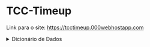 # TCC-Timeup

Link para o site: https://tcctimeup.000webhostapp.com

<details>
<summary>Dicionário de Dados</summary><br>

| Tabelas   | Relacionamento                          | Descrição                                                            |
|:---------:|:---------------------------------------:|:--------------------------------------------------------------------:|
| Foto      | Pertence a Cliente, Vendedor ou Produto | Armazena o nome dos arquivos de imagem armazenados no host do site   |
| Cliente   | Possui Foto e Orçamentos                | Armazena os dados referentes a um cliente                            |
| Vendedor  | Possui Foto e Produtos                  | Armazena os dados referentes a um vendedor                           |
| Produto   | Pertence a Vendedor                     | Armazena os dados referentes a um produto cadastrado por um vendedor |
| Orçamento | Pertence a Cliente                      | Armazena os dados referentes a um orçamento feito por um cliente     |

<details>
<summary>Foto</summary><br>

| Nome dos dados | Tipo de dados | Comprimento | Restrições   | Valor padrão   | Descrição                                                 |
|:--------------:|:-------------:|:-----------:|:------------:|:--------------:|:---------------------------------------------------------:|
| ID             | INT           | Default     | PK, NOT NULL | auto_increment | Número de identificação da foto, definido automaticamente |
| Nome           | INT           | 255         | NOT NULL     | N/A            | Nome do arquivo de imagem armazenado no host do site      |

</details>

<details>
<summary>Cliente</summary><br>

| Nome dos dados  | Tipo de dados | Comprimento | Restrições   | Valor padrão   | Descrição                                                        |
|:---------------:|:-------------:|:-----------:|:------------:|:--------------:|:----------------------------------------------------------------:|
| ID              | INT           | Default     | PK, NOT NULL | auto_increment | Número de identificação do cliente, definido automaticamente     |
| Foto_ID         | INT           | Default     | FK, NOT NULL | N/A            | Número de identificação de uma foto, definido durante o cadastro |
| Nome            | VARCHAR       | 50          | NOT NULL     | N/A            | Nome do cliente                                                  |
| Data_Nascimento | DATE          | Default     | NOT NULL     | N/A            | Data de nascimento do cliente                                    |
| CPF             | INT           | 11          | NOT NULL     | N/A            | CPF do cliente                                                   |
| Telefone        | INT           | 11          | NOT NULL     | N/A            | Telefone do cliente                                              |
| Email           | VARCHAR       | 50          | NOT NULL     | N/A            | Email do cliente                                                 |
| Senha           | VARCHAR       | 20          | NOT NULL     | N/A            | Senha do cliente                                                 |
| Rua             | VARCHAR       | 100         | NOT NULL     | N/A            | Rua do cliente                                                   |
| Numero          | INT           | Default     | NOT NULL     | N/A            | Número do cliente                                                |

</details>

<details>
<summary>Vendedor</summary><br>

| Nome dos dados | Tipo de dados | Comprimento | Restrições   | Valor padrão   | Descrição                                                        |
|:--------------:|:-------------:|:-----------:|:------------:|:--------------:|:----------------------------------------------------------------:|
| ID             | INT           | Default     | PK, NOT NULL | auto_increment | Número de identificação do vendedor, definido automaticamente    |
| Foto_ID        | INT           | Default     | FK, NOT NULL | N/A            | Número de identificação de uma foto, definido durante o cadastro |
| Nome           | VARCHAR       | 50          | NOT NULL     | N/A            | Nome do vendedor                                                 |
| CNPJ           | INT           | 14          | NOT NULL     | N/A            | CNPJ do vendedor                                                 |
| Email          | VARCHAR       | 50          | NOT NULL     | N/A            | Email do vendedor                                                |
| Senha          | VARCHAR       | 20          | NOT NULL     | N/A            | Senha do vendedor                                                |
| Rua            | VARCHAR       | Default     | NOT NULL     | N/A            | Rua do vendedor                                                  |
| Numero         | INT           | Default     | NOT NULL     | N/A            | Número do vendedor                                               |

</details>

<details>
<summary>Produto</summary><br>

| Nome dos dados | Tipo de dados | Comprimento | Restrições   | Valor padrão   | Descrição                                                             |
|:--------------:|:-------------:|:-----------:|:------------:|:--------------:|:---------------------------------------------------------------------:|
| ID             | INT           | Default     | PK, NOT NULL | auto_increment | Número de identificação do produto, definido automaticamente          |
| Foto_ID        | INT           | Default     | FK, NOT NULL | N/A            | Número de identificação de uma foto, definido durante o cadastro      |
| Nome           | VARCHAR       | 50          | NOT NULL     | N/A            | Nome do produto                                                       |
| Valor          | INT           | Default     | NOT NULL     | N/A            | Valor do produto, definido pelo vendedor                              |
| Categoria      | VARCHAR       | 20          | NOT NULL     | N/A            | Categoria do produto, definida pelo vendedor                          |
| Vendedor_ID    | INT           | Default     | FK, NOT NULL | N/A            | Número de identificação do vendedor que efetuou o cadastro do produto |

</details>

<details>
<summary>Orcamento</summary><br>

| Nome dos dados | Tipo de dados | Comprimento | Restrições   | Valor padrão   | Descrição                                                             |
|:--------------:|:-------------:|:-----------:|:------------:|:--------------:|:---------------------------------------------------------------------:|
| ID             | INT           | Default     | PK, NOT NULL | auto_increment | Número de identificação do orçamento, definido automaticamente        |
| Nome           | VARCHAR       | 50          | NOT NULL     | N/A            | Nome de identificação do orçamento, definido pelo usuário             |
| Cliente_ID     | INT           | Default     | NOT NULL     | N/A            | Número de identificação do cliente gerador do orçamento               |
| Produto_ID     | INT           | Default     | NOT NULL     | N/A            | Número de identificação do produto escolhido para o orçamento         |
| Quantidade     | INT           | Default     | NOT NULL     | N/A            | Quantidade do produto escolhido para o orçamento                      |
| Data_Orcamento | DATE          | 50          | NOT NULL     | N/A            | Data em que o orçamento foi gerado                                    |

</details>

</details>
